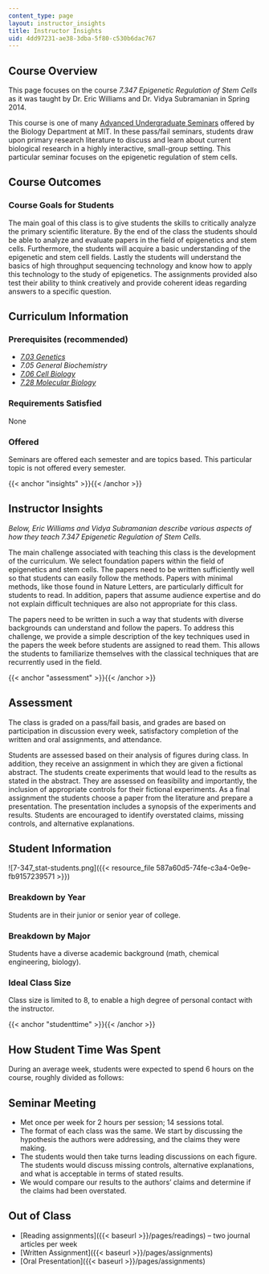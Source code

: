 ```yaml
---
content_type: page
layout: instructor_insights
title: Instructor Insights
uid: 4dd97231-ae38-3dba-5f80-c530b6dac767
---
```


Course Overview
---------------

This page focuses on the course _7.347 Epigenetic Regulation of Stem Cells_ as it was taught by Dr. Eric Williams and Dr. Vidya Subramanian in Spring 2014.

This course is one of many [Advanced Undergraduate Seminars](https://biology.mit.edu/undergraduate/course_listings/advanced_undergraduate_seminars) offered by the Biology Department at MIT. In these pass/fail seminars, students draw upon primary research literature to discuss and learn about current biological research in a highly interactive, small-group setting. This particular seminar focuses on the epigenetic regulation of stem cells.

Course Outcomes
---------------

### Course Goals for Students

The main goal of this class is to give students the skills to critically analyze the primary scientific literature. By the end of the class the students should be able to analyze and evaluate papers in the field of epigenetics and stem cells. Furthermore, the students will acquire a basic understanding of the epigenetic and stem cell fields. Lastly the students will understand the basics of high throughput sequencing technology and know how to apply this technology to the study of epigenetics. The assignments provided also test their ability to think creatively and provide coherent ideas regarding answers to a specific question.

Curriculum Information
----------------------

### Prerequisites (recommended)

*   [_7.03 Genetics_](/courses/7-03-genetics-fall-2004)
*   _7.05 General Biochemistry_
*   [_7.06 Cell Biology_](/courses/7-06-cell-biology-spring-2007)
*   [_7.28 Molecular Biology_](/courses/7-28-molecular-biology-spring-2005)

### Requirements Satisfied

None

### Offered

Seminars are offered each semester and are topics based. This particular topic is not offered every semester.

{{< anchor "insights" >}}{{< /anchor >}}

Instructor Insights
-------------------

_Below, Eric Williams and Vidya Subramanian describe various aspects of how they teach 7.347 Epigenetic Regulation of Stem Cells._

The main challenge associated with teaching this class is the development of the curriculum. We select foundation papers within the field of epigenetics and stem cells. The papers need to be written sufficiently well so that students can easily follow the methods. Papers with minimal methods, like those found in Nature Letters, are particularly difficult for students to read. In addition, papers that assume audience expertise and do not explain difficult techniques are also not appropriate for this class.

The papers need to be written in such a way that students with diverse backgrounds can understand and follow the papers. To address this challenge, we provide a simple description of the key techniques used in the papers the week before students are assigned to read them. This allows the students to familiarize themselves with the classical techniques that are recurrently used in the field.

{{< anchor "assessment" >}}{{< /anchor >}}

Assessment
----------

The class is graded on a pass/fail basis, and grades are based on participation in discussion every week, satisfactory completion of the written and oral assignments, and attendance.

Students are assessed based on their analysis of figures during class. In addition, they receive an assignment in which they are given a fictional abstract. The students create experiments that would lead to the results as stated in the abstract. They are assessed on feasibility and importantly, the inclusion of appropriate controls for their fictional experiments. As a final assignment the students choose a paper from the literature and prepare a presentation. The presentation includes a synopsis of the experiments and results. Students are encouraged to identify overstated claims, missing controls, and alternative explanations.

Student Information
-------------------

![7-347_stat-students.png]({{< resource_file 587a60d5-74fe-c3a4-0e9e-fb9157239571 >}})

### Breakdown by Year

Students are in their junior or senior year of college.

### Breakdown by Major

Students have a diverse academic background (math, chemical engineering, biology).

### Ideal Class Size

Class size is limited to 8, to enable a high degree of personal contact with the instructor.

{{< anchor "studenttime" >}}{{< /anchor >}}

How Student Time Was Spent
--------------------------

During an average week, students were expected to spend 6 hours on the course, roughly divided as follows:

Seminar Meeting
---------------

*   Met once per week for 2 hours per session; 14 sessions total.
*   The format of each class was the same. We start by discussing the hypothesis the authors were addressing, and the claims they were making.
*   The students would then take turns leading discussions on each figure. The students would discuss missing controls, alternative explanations, and what is acceptable in terms of stated results.
*   We would compare our results to the authors’ claims and determine if the claims had been overstated.

Out of Class
------------

*   [Reading assignments]({{< baseurl >}}/pages/readings) – two journal articles per week
*   [Written Assignment]({{< baseurl >}}/pages/assignments)
*   [Oral Presentation]({{< baseurl >}}/pages/assignments)